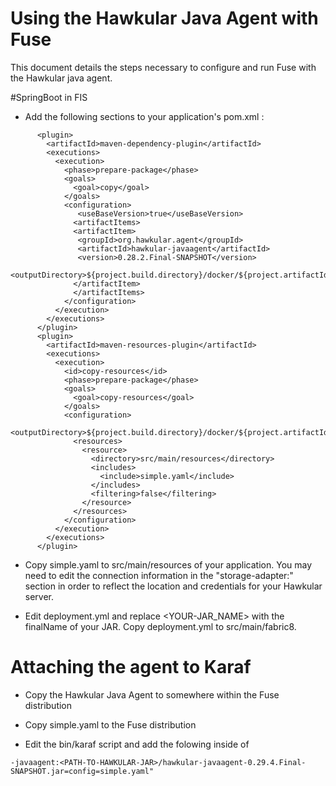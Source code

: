 # Using the Hawkular Java Agent with Fuse

This document details the steps necessary to configure and run Fuse with the Hawkular java agent.

#SpringBoot in FIS

- Add the following sections to your application's pom.xml :

```
      <plugin>
        <artifactId>maven-dependency-plugin</artifactId>
        <executions>
          <execution>
            <phase>prepare-package</phase>
            <goals>
              <goal>copy</goal>
            </goals>
            <configuration>
               <useBaseVersion>true</useBaseVersion>
              <artifactItems>
              <artifactItem>
               <groupId>org.hawkular.agent</groupId>
               <artifactId>hawkular-javaagent</artifactId>
               <version>0.28.2.Final-SNAPSHOT</version>
               <outputDirectory>${project.build.directory}/docker/${project.artifactId}/latest/build/maven/</outputDirectory>
              </artifactItem>
              </artifactItems>
            </configuration>
          </execution>
        </executions>
      </plugin>
      <plugin>
        <artifactId>maven-resources-plugin</artifactId>
        <executions>
          <execution>
            <id>copy-resources</id>
            <phase>prepare-package</phase>
            <goals>
              <goal>copy-resources</goal>
            </goals>
            <configuration>
              <outputDirectory>${project.build.directory}/docker/${project.artifactId}/latest/build/maven/</outputDirectory>
              <resources>
                <resource>
                  <directory>src/main/resources</directory>
                  <includes>
                    <include>simple.yaml</include>
                  </includes>
                  <filtering>false</filtering>
                </resource>
              </resources>
            </configuration>
          </execution>
        </executions>
      </plugin>
```

- Copy simple.yaml to src/main/resources of your application.    You may need to edit the connection information in the "storage-adapter:" section in order to reflect the location and credentials for your Hawkular server.

- Edit deployment.yml and replace <YOUR-JAR_NAME> with the finalName of your JAR.  Copy deployment.yml to src/main/fabric8.


# Attaching the agent to Karaf

- Copy the Hawkular Java Agent to somewhere within the Fuse distribution

- Copy simple.yaml to the Fuse distribution

- Edit the bin/karaf script and add the folowing inside of

``
    -javaagent:<PATH-TO-HAWKULAR-JAR>/hawkular-javaagent-0.29.4.Final-SNAPSHOT.jar=config=simple.yaml"
``
